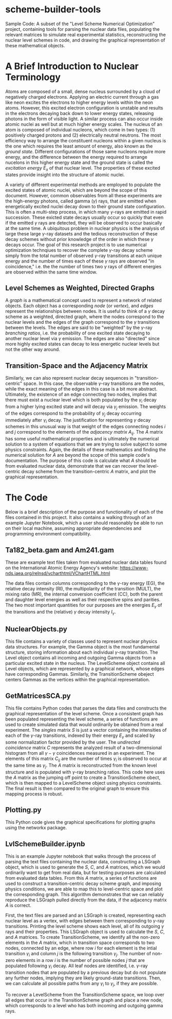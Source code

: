 # scheme-builder-tools
Sample Code: A subset of the "Level Scheme Numerical Optimization" project, containing tools for parsing the nuclear data files, populating the relevant matrices to simulate real experimental statistics, reconstructing the nuclear level schemes in code, and drawing the graphical representation of these mathematical objects. 

# A Brief Introduction to Nuclear Terminology

Atoms are composed of a small, dense nucleus surrounded by a cloud of negatively charged electrons. Applying an electric current through a gas like neon excites the electrons to higher energy levels within the neon atoms. However, this excited electron configuration is unstable and results in the electrons decaying back down to lower energy states, releasing photons in the form of visible light. A similar process can also occur inside atomic nuclei as well but at much higher energy scales. The nucleus of an atom is composed of individual nucleons, which come in two types: (1) positively charged protons and (2) electrically neutral neutrons. The most efficiency way to arrange the constituent nucleons within a given nucleus is the one which requires the least amount of energy, also known as the $\textit{ground state}$. Different configurations of those same nucleons require more energy, and the difference between the energy required to arrange nucelons in this higher energy state and the ground state is called the $\textit{excitation energy}$ $E_x$ of that nuclear level. The properties of these excited states provide insight into the structure of atomic nuclei.

A variety of different experimental methods are employed to populate the excited states of atomic nuclei, which are beyond the scope of this document. However, common observables from all these experiments are the high-energy photons, called gamma ($\gamma$) rays, that are emitted when energetically excited nuclei decay down to their ground state configuration. This is often a multi-step process, in which many $\gamma$-rays are emitted in rapid succession. These exicted state decays usually occur so quickly that even if the emitted $\gamma$ rays are detected, they will be observed to occur basically at the same time. A ubiquitous problem in nuclear physics is the analysis of large these large $\gamma$-ray datasets and the tedious reconstruction of these decay schemes without prior knowledge of the order in which these $\gamma$ decays occur. The goal of this research project is to use numerical optimization technqiues to recover the complete $\gamma$-ray decay scheme simply from the total number of observed $\gamma$-ray transitions at each unique energy and the number of times each of these $\gamma$ rays are observed "in coincidence," i.e. the the number of times two $\gamma$ rays of different energies are observed within the same time window.

## Level Schemes as Weighted, Directed Graphs

A $\textit{graph}$ is a mathematical concept used to represent a network of related objects. Each object has a corresponding $\textit{node}$ (or $\textit{vertex}$), and $\textit{edges}$ represent the relationships between nodes. It is useful to think of a $\gamma$ decay scheme as a weighted, directed graph, where the nodes correspond to the nuclear levels and the edges of the graph correspond to the $\gamma$ transitions between the levels. The edges are said to be "weighted" by the $\gamma$-ray $\textit{branching ratios}$, i.e. the probability of one excited state decaying to another nuclear level via $\gamma$ emission. The edges are also "directed" since more highly excited states can decay to less energetic nuclear levels but not the other way around. 

## Transition-Space and the Adjacency Matrix

Similarly, we can also represent nuclear decay sequences in "transition-centric" space. In this case, the observable $\gamma$-ray transitions are the nodes, while the exact meaning of the edges in this case is a bit more abstract. Ultimately, the existence of an edge connecting two nodes, implies that there must exist a nuclear level which is both populated by the $\gamma_i$ decay from a higher lying excited state and will decay via $\gamma_j$ emission. The weights of the edges correspond to the probability of $\gamma_j$ decay occurring immediately after $\gamma_i$ decay. The justification for representing $\gamma$ decay schemes in this unusual way is that weight of the edges connecting nodes $i$ and $j$ correspond to the elements of the $\textit{adjacency matrix}$ $A_{ij}$. The $A$ matrix has some useful mathematical properties and is ultimately the numerical solution to a system of equations that we are trying to solve subject to some physics constraints. Again, the details of these mathematics and finding the numerical solution for $A$ are beyond the scope of this sample code's documentation. The purpose of this code is calculate what $A$ should be from evaluated nuclear data, demonstrate that we can recover the level-centric decay scheme from the transition-centric $A$ matrix, and plot the graphical representation.

# The Code

Below is a brief description of the purpose and functionality of each of the files contained in this project. It also contains a walking through of an example Jupyter Notebook, which a user should reasonably be able to run on their local machine, assuming appropriate dependencies and programming environment compatibility. 

## Ta182_beta.gam and Am241.gam

These are example text files taken from evaluated nuclear data tables found on the International Atomic Energy Agency's website: https://www-nds.iaea.org/relnsd/vcharthtml/VChartHTML.html

The data files contain columns corresponding to the $\gamma$-ray energy (EG), the relative decay intensity (RI), the multipolarity of the transition (MULT), the mixing ratio (MR), the internal conversion coefficient (CC), both the parent and daughter level energies as well as their respective spins and parities. The two most important quantities for our purposes are the energies $E_{\gamma}$ of the transitions and the (relative) $\gamma$ decay intensity $I_{\gamma}$. 

## NuclearObjects.py

This file contains a variety of classes used to represent nuclear physics data structures. For example, the Gamma object is the most fundamental structure, storing information about each individual $\gamma$-ray transition. The Level object contains all incoming and outgoing Gamma objects from a particular excited state in the nucleus. The LevelScheme object contains all Level objects, which are represented by a graphical network, whose edges have corresponding Gammas. Similarly, the TransitionScheme obeject centers Gammas as the vertices within the graphical representation.

## GetMatricesSCA.py

This file contains Python codes that parses the data files and constructs the graphical representation of the level scheme. Once a consistent graph has been populated representing the level scheme, a series of functions are used to create simulated data that would ordinarily be obtained from a real experiment. The $\textit{singles}$ matrix $S$ is just a vector containing the intensities of each of the $\gamma$-ray transitions, indexed by their energy $E_{\gamma}$ and scaled by some normalization factor provided by the user. The $\textit{undirected coincidence}$ matrix $C$ represents the analyzed result of a two-dimensional histogram from all $\gamma-\gamma$ coincidences measured in an experiment. The elements of this matrix $C_{ij}$ are the number of times $\gamma_i$ is observed to occur at the same time as $\gamma_j$. The $A$ matrix is reconstructed from the known level structure and is populated with $\gamma$-ray branching ratios. This code here uses the $A$ matrix as the jumping off point to create a TransitionScheme obect, which is then mapped to a LevelScheme object using physics constraints. The final result is then compared to the original graph to ensure this mapping process is robust.

## Plotting.py

This Python code gives the graphical specifications for plotting graphs using the networkx package.

## LvlSchemeBuilder.ipynb

This is an example Jupyter notebook that walks through the process of parsing the text files containing the nuclear data, constructing a LSGraph object, which is used to generate the $S$, $C$, and $A$ matrices, which we would ordinarily want to get from real data, but for testing purposes are calculated from evaluated data tables. From this $A$ matrix, a series of functions are used to construct a transition-centric decay scheme graph, and imposing physics conditions, we are able to map this to level-centric space and plot the corresponding graph. This algorithm demonstrates that we can reliably reproduce the LSGraph pulled directly from the data, if the adjacency matrix $A$ is correct.

First, the text files are parsed and an LSGraph is created, representing each nuclear level as a vertex, with edges between them corresponding to $\gamma$-ray transitions. Printing the level scheme shows each level, all of its outgoing $\gamma$ rays and their properties. This LSGraph object is used to calculate the $S$, $C$, and $A$ matrices. To create TransitionScheme, we identify all the non-zero elements in the $A$ matrix, which in transition space corresponds to two nodes, connected by an edge, where row $i$ for each element is the intial transition $\gamma_i$ and column $j$ is the following transition $\gamma_j$. The number of non-zero elements in a row $i$ is the number of possible nodes $j$ that are populated following $\gamma_i$ decay. All leaf nodes are identified, i.e. $\gamma$-ray transition nodes that are populated by a previous decay but do not populate any further nodes, implying they are likely ground-state transitions. Then, we can calculate all possible paths from any $\gamma_i$ to $\gamma_j$, if they are possible.

To recover a LevelScheme from the TransitionScheme space, we loop over all edges that occur in the TransitionScheme graph and place a new node, which corresponds to a level who has both incoming and outgoing gamma rays.

